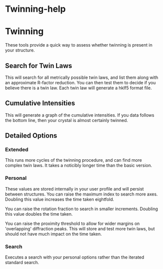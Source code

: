 # Twinning-help

# Twinning
These tools provide a quick way to assess whether twinning is present in your structure.

## Search for Twin Laws
This will search for all metrically possible twin laws, and list them along with an approximate R-factor reduction. You can then test them to decide if you believe there is a twin law. Each twin law will generate a hklf5 format file.

## Cumulative Intensities
This will generate a graph of the cumulative intensities. If you data follows the bottom line, then your crystal is almost certainly twinned.

## Detailed Options

### Extended
This runs more cycles of the twinning procedure, and can find more complex twin laws. It takes a noticibly longer time than the basic version.

### Personal
These values are stored internally in your user profile and will persist between structures. 
You can raise the maximum index to search more axes. Doubling this value increases the time taken eightfold.

 You can raise the rotation fraction to search in smaller increments. Doubling this value doubles the time taken.

 You can raise the proximity threshold to allow for wider margins on 'overlapping' diffraction peaks. This will store and test more twin laws, but should not have much impact on the time taken.
 
 ### Search
 Executes a search with your personal options rather than the iterated standard search.




